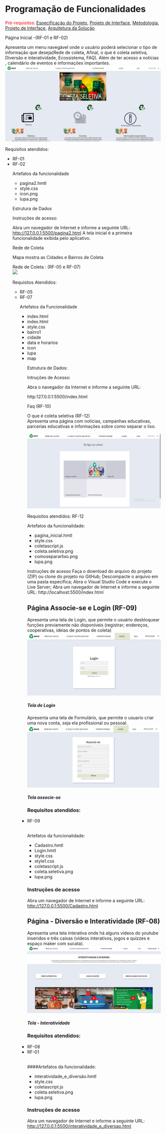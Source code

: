 # Programação de Funcionalidades

<span style="color:red">Pré-requisitos: <a href="2-Especificação do Projeto.md"> Especificação do Projeto</a></span>, <a href="3-Projeto de Interface.md"> Projeto de Interface</a>, <a href="4-Metodologia.md"> Metodologia</a>, <a href="3-Projeto de Interface.md"> Projeto de Interface</a>, <a href="5-Arquitetura da Solução.md"> Arquitetura da Solução</a>

Página Inicial -(RF-01 e RF-02)<br>

Apresenta um menu navegável onde o usuário poderá selecionar o tipo de informação que deseja(Rede de coleta, Afinal, o que é coleta seletiva, Diversão e interatividade, Ecossistema, FAQ). Além de ter acesso a notícias , calendário de eventos e informações importantes.
<img src="https://github.com/ICEI-PUC-Minas-PMV-ADS/pmv-ads-2022-2-e1-proj-web-t2-coleta_seletiva/blob/main/docs/img/PS_Telainicial_code%20.jpg">

Requisitos atendidos:
<ul><li>RF-01</li>
<li>RF-02</li>

  
Artefatos da funcionalidade

<ul><li>pagina2.hmtl</li>
<li>style.css</li>
<li>icon.png</li>
<li>lupa.png</li></ul>

Estrutura de Dados

Instruções de acesso:
  
Abra um navegador de Internet e informe a seguinte URL: http://127.0.0.1:5500/pagina2.html
A tela inicial  é a primeira funcionalidade exibida pelo aplicativo.

Rede de Coleta<br>

Mapa mostra as Cidades e Bairros de Coleta <br>


Rede de Coleta : (RF-05 e RF-07) <br>
<img src = "https://github.com/ICEI-PUC-Minas-PMV-ADS/pmv-ads-2022-2-e1-proj-web-t2-coleta_seletiva/commit/297a79abe936f59b2673848cff6ac1b0820bb77f">

Requisitos Atendidos: 
<ul><li>RF-05</li>
<li>RF-07</li>

Artefatos da Funcionalidade

<ul><li>index.html</li>
<li>index.html</li>
<li>style.css</li>
<li>bairro1</li>
<li>cidade</li>
<li>data e horarios</li>
<li>icon</li>
<li>lupa</li>
<li>map</li>

Estrutura de Dados: <br>

Intruções de Acesso: <br>

Abra o navegador da Internet e informe a seguinte URL:

http:127.0.0.1:5500/index.html











Faq (RF-10)


O que é coleta seletiva (RF-12)<br>
Apresenta uma página com notícias, campanhas educativas, parcerias educativas e informações sobre como separar o lixo.


  <img src="https://github.com/ICEI-PUC-Minas-PMV-ADS/pmv-ads-2022-2-e1-proj-web-t2-coleta_seletiva/blob/main/docs/img/psoquecoletaseletivacode.png">
  

Requisitos atendidos:
RF-12

Artefatos da funcionalidade:
<ul><li>pagina_inicial.hmtl</li>
<li>style.css</li>
<li>coletascript.js</li>
<li>coleta.seletiva.png</li>
<li>comosepararlixo.png</li>
<li>lupa.png</li></ul>

Instruções de acesso
Faça o download do arquivo do projeto (ZIP) ou clone do projeto no GitHub;
Descompacte o arquivo em uma pasta específica;
Abra o Visual Studio Code e execute o Live Server;
Abra um navegador de Internet e informe a seguinte URL:
http://localhost:5500/index.html 

## Página Associe-se e Login (RF-09)
  Apresenta uma tela de Login, que permite o usuário desbloquear funções previamente não disponíveis (registrar; endereços, cooperativas, ideias de pontos de coleta) 
  <img src="https://github.com/ICEI-PUC-Minas-PMV-ADS/pmv-ads-2022-2-e1-proj-web-t2-coleta_seletiva/blob/main/docs/img/PS_Login_code.png">
  ##### Tela de Login
  
  Apresenta uma tela de Formulário, que permite o usuario criar uma nova conta, seja ela profissional ou pessoal.
  <img src="https://github.com/ICEI-PUC-Minas-PMV-ADS/pmv-ads-2022-2-e1-proj-web-t2-coleta_seletiva/blob/main/docs/img/PS_Associese_code.png">
  ##### Tela associe-se
  
### Requisitos atendidos:
  
  <li>RF-09</li><br>
  
Artefatos da funcionalidade:
<ul><li>Cadastro.hmtl</li>
<li>Login.hmtl</li>
<li>style.css</li>
<li>style1.css</li>
<li>coletascript.js</li>
<li>coleta.seletiva.png</li>
<li>lupa.png</li></ul>
  
### Instruções de acesso
Abra um navegador de Internet e informe a seguinte URL: http://127.0.0.1:5500/Cadastro.html
  
## Página - Diversão e Interatividade (RF-08)
  
  Apresenta uma tela interativa onde há alguns vídeos do youtube inseridos e três caixas (vídeos interativos, jogos e quizzes e espaço maker com sucata).
 <img src="https://github.com/ICEI-PUC-Minas-PMV-ADS/pmv-ads-2022-2-e1-proj-web-t2-coleta_seletiva/blob/main/docs/img/diversão_e_interatividade_página_.png">
##### Tela - Interatividade
  
### Requisitos atendidos:
  
  <li>RF-08</li>
  <li>RF-01</li>
  </br>
  
 ####Artefatos da funcionalidade:
<ul>
  
 <li>interatividade_e_diversão.hmtl</li>
<li>style.css</li>
<li>coletascript.js</li>
<li>coleta.seletiva.png</li>
<li>lupa.png</li>

</ul>
  
### Instruções de acesso
Abra um navegador de Internet e informe a seguinte URL: http://127.0.0.1:5500/interatividade_e_diversao.html
